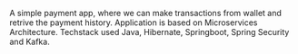 A simple payment app, where we can make transactions from wallet and retrive the payment history.
Application is based on Microservices Architecture.
Techstack used Java, Hibernate, Springboot, Spring Security and Kafka.

